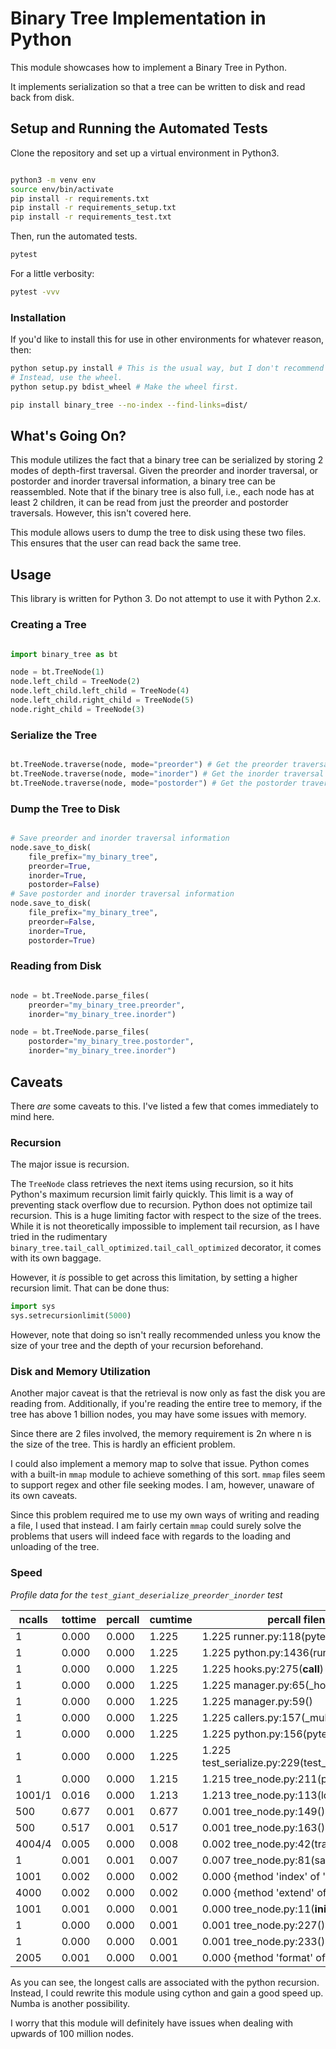 
# Binary Tree Implementation in Python


This module showcases how to implement a Binary Tree in Python.

It implements serialization so that a tree can be written to disk and read
back from disk.


## Setup and Running the Automated Tests

Clone the repository and set up a virtual environment in Python3.

```bash

python3 -m venv env
source env/bin/activate
pip install -r requirements.txt
pip install -r requirements_setup.txt
pip install -r requirements_test.txt
```

Then, run the automated tests.

```bash
pytest
```

For a little verbosity:

```bash
pytest -vvv
```

### Installation

If you'd like to install this for use in other environments for whatever
reason, then:

```bash
python setup.py install # This is the usual way, but I don't recommend it.
# Instead, use the wheel.
python setup.py bdist_wheel # Make the wheel first.

pip install binary_tree --no-index --find-links=dist/
```

## What's Going On?

This module utilizes the fact that a binary tree can be serialized by
storing 2 modes of depth-first traversal. Given the preorder and inorder
traversal, or postorder and inorder traversal information, a binary
tree can be reassembled. Note that if the binary tree is also full, i.e., each
node has at least 2 children, it can be read from just the preorder and
postorder traversals. However, this isn't covered here.

This module allows users to dump the tree to disk using these two
files. This ensures that the user can read back the same tree.


## Usage

This library is written for Python 3. Do not attempt to use it with Python 2.x.

### Creating a Tree

```python

import binary_tree as bt

node = bt.TreeNode(1)
node.left_child = TreeNode(2)
node.left_child.left_child = TreeNode(4)
node.left_child.right_child = TreeNode(5)
node.right_child = TreeNode(3)
```

### Serialize the Tree

```python

bt.TreeNode.traverse(node, mode="preorder") # Get the preorder traversal
bt.TreeNode.traverse(node, mode="inorder") # Get the inorder traversal
bt.TreeNode.traverse(node, mode="postorder") # Get the postorder traversal

```

### Dump the Tree to Disk

```python

# Save preorder and inorder traversal information
node.save_to_disk(
    file_prefix="my_binary_tree",
    preorder=True,
    inorder=True,
    postorder=False)
# Save postorder and inorder traversal information
node.save_to_disk(
    file_prefix="my_binary_tree",
    preorder=False,
    inorder=True,
    postorder=True)
```

### Reading from Disk

```python

node = bt.TreeNode.parse_files(
    preorder="my_binary_tree.preorder",
    inorder="my_binary_tree.inorder")

node = bt.TreeNode.parse_files(
    postorder="my_binary_tree.postorder",
    inorder="my_binary_tree.inorder")

```

## Caveats

There *are* some caveats to this. I've listed a few that comes immediately
to mind here.


### Recursion

The major issue is recursion.

The `TreeNode` class retrieves the next items using recursion, so it hits
Python's maximum recursion limit fairly quickly. This limit is a way of preventing
stack overflow due to recursion. Python does not optimize tail recursion.
This is a huge limiting factor with respect to the size of the trees. While
it is not theoretically impossible to implement tail recursion, as I have
tried in the rudimentary `binary_tree.tail_call_optimized.tail_call_optimized`
decorator, it comes with its own baggage.

However, it *is* possible to get across this limitation, by setting
a higher recursion limit. That can be done thus:

```python
import sys
sys.setrecursionlimit(5000)
```

However, note that doing so isn't really recommended unless you know the
size of your tree and the depth of your recursion beforehand.

### Disk and Memory Utilization

Another major caveat is that the retrieval is now only as fast the disk you are
reading from. Additionally, if you're reading the entire tree to memory,
if the tree has above 1 billion nodes, you may have some issues with memory.

Since there are 2 files involved, the memory requirement is 2n where n is the
size of the tree. This is hardly an efficient problem.

I could also implement a memory map to solve that issue. Python comes with
a built-in ``mmap`` module to achieve something of this sort. ``mmap`` files
seem to support regex and other file seeking modes. I am, however,
unaware of its own caveats.

Since this problem required me to use my own ways of writing and reading a
file, I used that instead. I am fairly certain ``mmap`` could surely solve
the problems that users will indeed face with regards to the loading and
unloading of the tree.

### Speed

*Profile data for the ``test_giant_deserialize_preorder_inorder`` test*

| ncalls | tottime | percall | cumtime | percall filename:lineno(function)                                    |
|--------|---------|---------|---------|----------------------------------------------------------------------|
| 1      | 0.000   | 0.000   | 1.225   | 1.225 runner.py:118(pytest_runtest_call)                             |
| 1      | 0.000   | 0.000   | 1.225   | 1.225 python.py:1436(runtest)                                        |
| 1      | 0.000   | 0.000   | 1.225   | 1.225 hooks.py:275(__call__)                                         |
| 1      | 0.000   | 0.000   | 1.225   | 1.225 manager.py:65(_hookexec)                                       |
| 1      | 0.000   | 0.000   | 1.225   | 1.225 manager.py:59()                                                |
| 1      | 0.000   | 0.000   | 1.225   | 1.225 callers.py:157(_multicall)                                     |
| 1      | 0.000   | 0.000   | 1.225   | 1.225 python.py:156(pytest_pyfunc_call)                              |
| 1      | 0.000   | 0.000   | 1.225   | 1.225 test_serialize.py:229(test_giant_deserialize_preorder_inorder) |
| 1      | 0.000   | 0.000   | 1.215   | 1.215 tree_node.py:211(parse_files)                                  |
| 1001/1 | 0.016   | 0.000   | 1.213   | 1.213 tree_node.py:113(load)                                         |
| 500    | 0.677   | 0.001   | 0.677   | 0.001 tree_node.py:149()                                             |
| 500    | 0.517   | 0.001   | 0.517   | 0.001 tree_node.py:163()                                             |
| 4004/4 | 0.005   | 0.000   | 0.008   | 0.002 tree_node.py:42(traverse)                                      |
| 1      | 0.001   | 0.001   | 0.007   | 0.007 tree_node.py:81(save_to_disk)                                  |
| 1001   | 0.002   | 0.000   | 0.002   | 0.000 {method 'index' of 'list' objects}                             |
| 4000   | 0.002   | 0.000   | 0.002   | 0.000 {method 'extend' of 'list' objects}                            |
| 1001   | 0.001   | 0.000   | 0.001   | 0.000 tree_node.py:11(__init__)                                      |
| 1      | 0.000   | 0.000   | 0.001   | 0.001 tree_node.py:227()                                             |
| 1      | 0.000   | 0.000   | 0.001   | 0.001 tree_node.py:233()                                             |
| 2005   | 0.001   | 0.000   | 0.001   | 0.000 {method 'format' of 'str' object                               |

As you can see, the longest calls are associated with the
python recursion. Instead, I could rewrite this module using cython and
gain a good speed up. Numba is another possibility.

I worry that this module will definitely have issues when dealing with upwards
of 100 million nodes.
